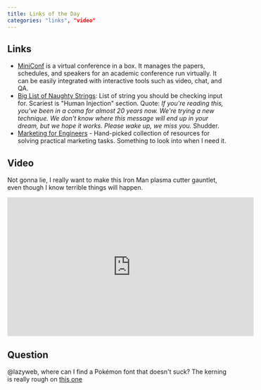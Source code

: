```yaml
---
title: Links of the Day
categories: "links", "video"
---
```


## Links

* [MiniConf](https://mini-conf.github.io/index.html) is a virtual conference in a box. It manages the papers, schedules, and speakers for an academic conference run virtually. It can be easily integrated with interactive tools such as video, chat, and QA.
* [Big List of Naughty Strings](https://github.com/minimaxir/big-list-of-naughty-strings): List of string you should be checking input for. Scariest is "Human Injection" section. Quote: *If you're reading this, you've been in a coma for almost 20 years now. We're trying a new technique. We don't know where this message will end up in your dream, but we hope it works. Please wake up, we miss you.* Shudder.
* [Marketing for Engineers](https://github.com/michael-andreuzza/Marketing-for-Engineers) - Hand-picked collection of resources for solving practical marketing tasks. Something to look into when I need it.

## Video

Not gonna lie, I really want to make this Iron Man plasma cutter gauntlet, even though I know terrible things will happen.

<iframe width="560" height="315" src="https://www.youtube.com/embed/Lo1pwFGnpNk" frameborder="0" allow="accelerometer; autoplay; encrypted-media; gyroscope; picture-in-picture" allowfullscreen></iframe>

## Question

@lazyweb, where can I find a Pokémon font that doesn't suck? The kerning is really rough on [this one](https://www.dafont.com/pokemon.font)

